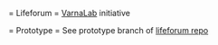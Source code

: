 = Lifeforum =
[VarnaLab](http://varnalab.org) initiative

= Prototype =
See prototype branch of [lifeforum repo](http://github.com/VarnaLab/liveforum)

